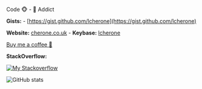 Code 🐵 - 🍵 Addict

<strong>Gists:</strong> - [https://gist.github.com/lcherone](https://gist.github.com/lcherone)

<strong>Website:</strong> [cherone.co.uk](https://cherone.co.uk) -
<strong>Keybase:</strong> [lcherone](https://keybase.io/lcherone)

[Buy me a coffee 🍵](https://paypal.me/lcherone)

<strong>StackOverflow:</strong>

[![My Stackoverflow](https://stackexchange.com/users/flair/335034.png?theme=clean)](https://stackoverflow.com/users/661872/lawrence-cherone) 

![GitHub stats](https://github-readme-stats-iota-mocha-40.vercel.app/api?username=lcherone&show_icons=true&theme=transparent)

<!-- -->
